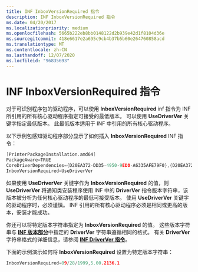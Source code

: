```yaml
---
title: INF InboxVersionRequired 指令
description: INF InboxVersionRequired 指令
ms.date: 04/20/2017
ms.localizationpriority: medium
ms.openlocfilehash: 5665b222eb8bb0148122d2b939e42d1f8104d36e
ms.sourcegitcommit: 418e6617e2a695c9cb4b37b5b60e264760858acd
ms.translationtype: MT
ms.contentlocale: zh-CN
ms.lasthandoff: 12/07/2020
ms.locfileid: "96835693"
---
```

# <a name="inf-inboxversionrequired-directive"></a>INF InboxVersionRequired 指令


对于可识别程序包的驱动程序，可以使用 **InboxVersionRequired** inf 指令为 INF 所引用的所有核心驱动程序指定可接受的最低版本。 可以使用 **UseDriverVer** 关键字指定最低版本。 此最低版本适用于 INF 中引用的所有核心驱动程序。

以下示例包感知驱动程序部分显示了如何插入 **InboxVersionRequired** INF 指令：

```cpp
[PrinterPackageInstallation.amd64]
PackageAware=TRUE
CoreDriverDependencies={D20EA372-DD35-4950-9ED8-A6335AFE79F0},{D20EA372-DD35-4950-9ED8-A6335AFE79F3}
InboxVersionRequired=UseDriverVer
```

如果使用 **UseDriverVer** 关键字作为 **InboxVersionRequired** 的值，则 **UseDriverVer** 将通知类安装程序使用 INF 中的 **DriverVer** 指令版本字符串，该版本被分析为任何核心驱动程序的最低可接受版本。 使用 **UseDriverVer** 关键字的驱动程序时，必须谨慎。 INF 引用的所有核心驱动程序必须是相同或更高的版本，安装才能成功。

你还可以将特定版本字符串指定为 **InboxVersionRequired** 的值。 这些版本字符串与 [**INF 版本部分**](../install/inf-version-section.md)中指定的 **DriverVer** 字符串遵循相同的格式。 有关 **DriverVer** 字符串格式的详细信息，请参阅 [**INF DriverVer 指令**](../install/inf-driverver-directive.md)。

下面的示例演示如何将 **InboxVersionRequired** 设置为特定版本字符串：

```cpp
InboxVersionRequired=09/28/1999,5.00.2136.1
```

 

